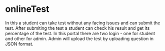 # onlineTest
In this a student can take test without any facing issues and can submit the test.
After submiting the test a student can check his result and get its percentage of the test.
In this portal there are two login - one for student and other for admin.
Admin will upload the test by uploading question in JSON format.
